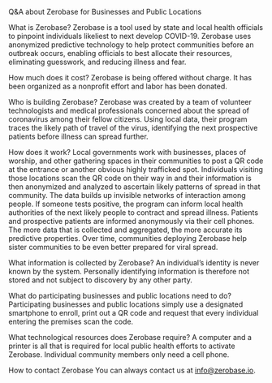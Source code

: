 Q&A about Zerobase for Businesses and Public Locations 

What is Zerobase?
Zerobase is a tool used by state and local health officials to pinpoint individuals likeliest to next develop COVID-19. Zerobase uses anonymized predictive technology to help protect communities before an outbreak occurs, enabling officials to best allocate their resources, eliminating guesswork, and reducing illness and fear.

How much does it cost?
Zerobase is being offered without charge. It has been organized as a nonprofit effort and labor has been donated.

Who is building Zerobase? 
Zerobase was created by a team of volunteer technologists and medical professionals concerned about the spread of coronavirus among their fellow citizens. Using local data, their program traces the likely path of travel of the virus, identifying the next prospective patients before illness can spread further.  

How does it work?
Local governments work with businesses, places of worship, and other gathering spaces in their communities to post a QR code at the entrance or another obvious highly trafficked spot. Individuals visiting those locations scan the QR code on their way in and their information is then anonymized and analyzed to ascertain likely patterns of spread in that community. The data builds up invisible networks of interaction among people. If someone tests positive, the program can inform local health authorities of the next likely people to contract and spread illness. Patients and prospective patients are informed anonymously via their cell phones. The more data that is collected and aggregated, the more accurate its predictive properties. Over time, communities deploying Zerobase help sister communities to be even better prepared for viral spread.

What information is collected by Zerobase?
An individual’s identity is never known by the system.  Personally identifying information is therefore not stored and not subject to discovery by any other party.

What do participating businesses and public locations need to do?
Participating businesses and public locations simply use a designated smartphone to enroll, print out a QR code and request that every individual entering the premises scan the code.

What technological resources does Zerobase require?
A computer and a printer is all that is required for local public health efforts to activate Zerobase. Individual community members only need a cell phone. 

How to contact Zerobase 
You can always contact us at info@zerobase.io.
